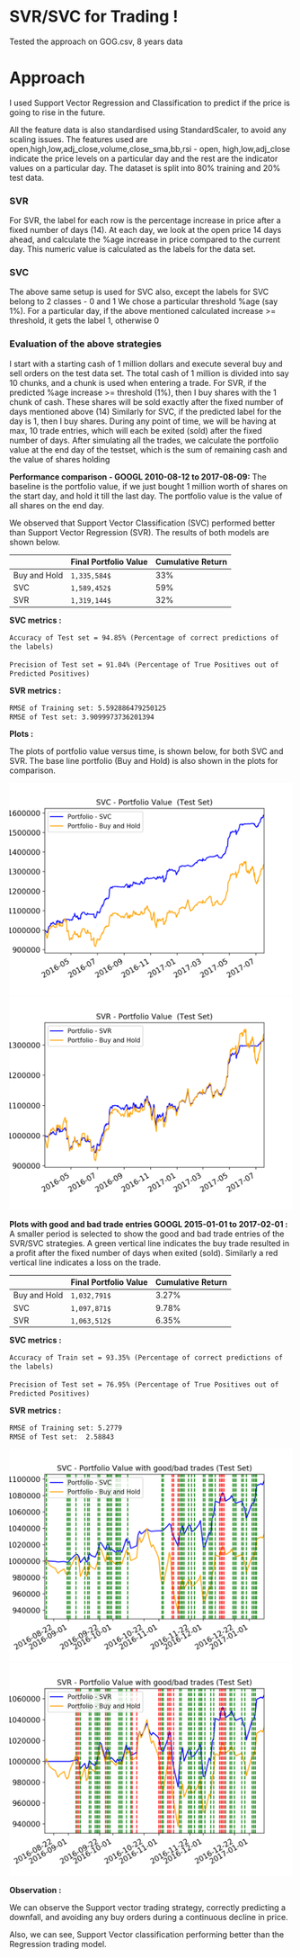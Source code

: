 # SVR/SVC for Trading !

Tested the approach on GOG.csv, 8 years data 


# Approach

I used Support Vector Regression and Classification to predict if the price is going to rise in the future.

All the feature data is also standardised using StandardScaler, to avoid any scaling issues.
The features used are open,high,low,adj_close,volume,close_sma,bb,rsi - open, high,low,adj_close indicate the price levels on a particular day
and the rest are the indicator values on a particular day.
The dataset is split into 80% training and 20% test data.

### SVR
For SVR, the label for each row is the percentage increase in price after a fixed number of days (14).
At each day, we look at the open price 14 days ahead, and calculate the %age increase in price compared to the current day.
This numeric value is calculated as the labels for the data set.

### SVC
The above same setup is used for SVC also, except the labels for SVC belong to 2 classes - 0 and 1
We chose a particular threshold %age (say 1%).
For a particular day, if the above mentioned calculated increase >= threshold, it gets the label 1, otherwise 0


### Evaluation of the above strategies
I start with a starting cash of 1 million dollars and execute several buy and sell orders on the test data set.
The total cash of 1 million is divided into say 10 chunks, and a chunk is used when entering a trade.
For SVR, if the predicted %age increase >= threshold (1%), then I buy shares with the 1 chunk of cash. These 
shares will be sold exactly after the fixed number of days mentioned above (14)
Similarly for SVC, if the predicted label for the day is 1, then I buy shares.
During any point of time, we will be having at max, 10 trade entries, which will each be exited (sold) after the fixed 
number of days.
After simulating all the trades, we calculate the portfolio value at the end day of the testset, which is the sum of remaining 
cash and the value of shares holding

**Performance comparison - GOOGL 2010-08-12 to 2017-08-09:** The baseline is the portfolio value, if we just bought 1 million worth of shares on the
start day, and hold it till the last day. The portfolio value is the value of all shares on the end day.

We observed that Support Vector Classification (SVC) performed better than Support Vector Regression (SVR).
The results of both models are shown below. 

|                |Final Portfolio Value          |Cumulative Return                        |
|----------------|-------------------------------|-----------------------------|
|Buy and Hold    |`1,335,584$`            |33%          |
|SVC             |`1,589,452$`            |59%            |
|SVR             |`1,319,144$`            |32%|


**SVC metrics :**

```mermaid
Accuracy of Test set = 94.85% (Percentage of correct predictions of the labels)

Precision of Test set = 91.04% (Percentage of True Positives out of Predicted Positives)
```

**SVR metrics :**

```mermaid
RMSE of Training set: 5.592886479250125
RMSE of Test set: 3.9099973736201394
```

**Plots :**

The plots of portfolio value versus time, is shown below, for both SVC and SVR.
The base line portfolio (Buy and Hold) is also shown in the plots for comparison.

![alt text](https://github.com/TarunSaranga/Tradebook/blob/master/Code/SVM/SVR/svc_.png)
![alt text](https://github.com/TarunSaranga/Tradebook/blob/master/Code/SVM/SVR/svr_.png)


**Plots with good and bad trade entries GOOGL 2015-01-01 to 2017-02-01 :**
A smaller period is selected to show the good and bad trade entries of the SVR/SVC strategies.
A green vertical line indicates the buy trade resulted in a profit after the fixed number of days when exited (sold).
Similarly a red vertical line indicates a loss on the trade. 

|                |Final Portfolio Value          |Cumulative Return                        |
|----------------|-------------------------------|-----------------------------|
|Buy and Hold    |`1,032,791$`            |3.27%          |
|SVC             |`1,097,871$`            |9.78%            |
|SVR             |`1,063,512$`            |6.35%|


**SVC metrics :**

```mermaid
Accuracy of Train set = 93.35% (Percentage of correct predictions of the labels)

Precision of Test set = 76.95% (Percentage of True Positives out of Predicted Positives)
```

**SVR metrics :**

```mermaid
RMSE of Training set: 5.2779
RMSE of Test set:  2.58843
```



![alt text](https://github.com/TarunSaranga/Tradebook/blob/master/Code/SVM/SVR/svc_trades.png)
![alt text](https://github.com/TarunSaranga/Tradebook/blob/master/Code/SVM/SVR/svr_trades.png)

**Observation :**

We can observe the Support vector trading strategy, correctly predicting a downfall, and avoiding any buy orders
during a continuous decline in price.

Also, we can see, Support Vector classification performing better than the Regression trading model.
